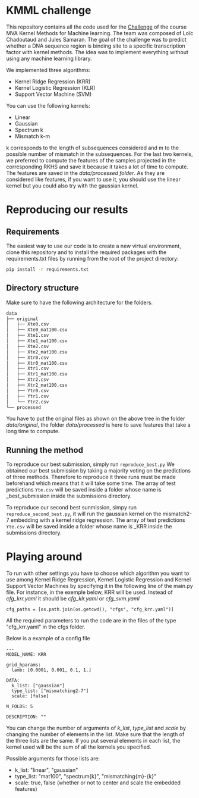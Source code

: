 # KMML challenge
This repository contains all the code used for the [Challenge](https://www.kaggle.com/c/machine-learning-with-kernel-methods-2021/overview/evaluation) of the course MVA Kernel Methods for Machine learning. The team was composed of Loïc Chadoutaud and Jules Samaran. The goal of the challenge was to predict whether a DNA sequence region is binding site to a specific transcription factor with kernel methods. The idea was to implement everything without using any machine learning library.

We implemented three algorithms:
- Kernel Ridge Regression (KRR)
- Kernel Logistic Regression (KLR)
- Support Vector Machine (SVM)

You can use the following kernels:
- Linear
- Gaussian
- Spectrum k
- Mismatch k-m

k corresponds to the length of subsequences considered and m to the possible number of mismatch in the subsequences. For the last two kernels, we preferred to compute the features of the samples projected in the corresponding RKHS and save it because it takes a lot of time to compute. The features are saved in the *data/processed folder*. As they are considered like features, if you want to use it, you should use the linear kernel but you could also try with the gaussian kernel. 

# Reproducing our results

## Requirements

The easiest way to use our code is to create a new virtual environment, clone this repository and to install the required packages with the requirements.txt files by running from the root of the project directory:
```bash
pip install -r requirements.txt
```

## Directory structure 

Make sure to have the following architecture for the folders. 

```bash
data
├── original
│   ├── Xte0.csv
│   ├── Xte0_mat100.csv
│   ├── Xte1.csv
│   ├── Xte1_mat100.csv
│   ├── Xte2.csv
│   ├── Xte2_mat100.csv
│   ├── Xtr0.csv
│   ├── Xtr0_mat100.csv
│   ├── Xtr1.csv
│   ├── Xtr1_mat100.csv
│   ├── Xtr2.csv
│   ├── Xtr2_mat100.csv
│   ├── Ytr0.csv
│   ├── Ytr1.csv
│   └── Ytr2.csv
└── processed
```

You have to put the original files as shown on the above tree in the folder *data/original*, the folder *data/processed* is here to save features that take a long time to compute.

## Running the method

To reproduce our best submission, simply run `reproduce_best.py`
We obtained our best submission by taking a majority voting on the predictions of three methods. Therefore to reproduce it three runs must be made beforehand which means that it will take some time. The array of test predictions `Yte.csv` will be saved inside a folder whose name is <date>_best_submission  inside the submissions directory.

To reproduce our second best sunmission, simpy run `reproduce_second_best.py`, it will run the gaussian kernel on the mismatch2-7 embedding with a kernel ridge regression. The array of test predictions `Yte.csv` will be saved inside a folder whose name is <date>_KRR  inside the submissions directory.

# Playing around

To run with other settings you have to choose which algorithm you want to use among Kernel Ridge Regression, Kernel Logistic Regression and Kernel Support Vector Machines by specifying it in the following line of the main.py file. For instance, in the exemple below, KRR will be used. Instead of *cfg_krr.yaml* it should be *cfg_klr.yaml* or *cfg_svm.yaml*
```
cfg_paths = [os.path.join(os.getcwd(), "cfgs", "cfg_krr.yaml")]
```
All the required parameters to run the code are in the files of the type "cfg_krr.yaml" in the cfgs folder. 

Below is a example of a config file
```
---
MODEL_NAME: KRR

grid_hparams:
  lamb: [0.0001, 0.001, 0.1, 1.]

DATA:
  k_list: ["gaussian"]
  type_list: ["mismatching2-7"]
  scale: [false]

N_FOLDS: 5

DESCRIPTION: ""
```

You can change the number of arguments of *k_list*, *type_list* and *scale* by changing the number of elements in the list. Make sure that the length of the three lists are the same. If you put several elements in each list, the kernel used will be the sum of all the kernels you specified.

Possible arguments for those lists are:
- k_list: "linear", "gaussian"
- type_list: "mat100", "spectrum{k}", "mismatching{m}-{k}"
- scale: true, false (whether or not to center and scale the embedded features)
